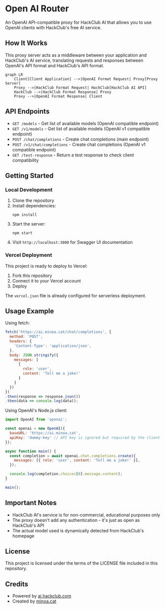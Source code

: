 # Open AI Router

An OpenAI API-compatible proxy for HackClub AI that allows you to use OpenAI clients with HackClub's free AI service.

## How It Works

This proxy server acts as a middleware between your application and HackClub's AI service, translating requests and responses between OpenAI's API format and HackClub's API format.

```mermaid
graph LR
    Client[Client Application] -->|OpenAI Format Request| Proxy[Proxy Server]
    Proxy -->|HackClub Format Request| HackClub[HackClub AI API]
    HackClub -->|HackClub Format Response| Proxy
    Proxy -->|OpenAI Format Response| Client
```

## API Endpoints

- `GET /models` - Get list of available models (OpenAI compatible endpoint)
- `GET /v1/models` - Get list of available models (OpenAI v1 compatible endpoint)
- `POST /chat/completions` - Create chat completions (main endpoint)
- `POST /v1/chat/completions` - Create chat completions (OpenAI v1 compatible endpoint)
- `GET /test-response` - Return a test response to check client compatibility

## Getting Started

### Local Development

1. Clone the repository
2. Install dependencies:
   ```
   npm install
   ```
3. Start the server:
   ```
   npm start
   ```
4. Visit `http://localhost:3000` for Swagger UI documentation

### Vercel Deployment

This project is ready to deploy to Vercel:

1. Fork this repository
2. Connect it to your Vercel account
3. Deploy

The `vercel.json` file is already configured for serverless deployment.

## Usage Example

Using fetch:

```javascript
fetch('https://ai.minoa.cat/chat/completions', {
  method: 'POST',
  headers: {
    'Content-Type': 'application/json',
  },
  body: JSON.stringify({
    messages: [
      {
        role: 'user',
        content: 'Tell me a joke!'
      }
    ]
  })
})
.then(response => response.json())
.then(data => console.log(data));
```

Using OpenAI's Node.js client:

```javascript
import OpenAI from 'openai';

const openai = new OpenAI({
  baseURL: 'https://ai.minoa.cat',
  apiKey: 'dummy-key' // API key is ignored but required by the client
});

async function main() {
  const completion = await openai.chat.completions.create({
    messages: [{ role: 'user', content: 'Tell me a joke!' }],
  });

  console.log(completion.choices[0].message.content);
}

main();
```

## Important Notes

- HackClub AI's service is for non-commercial, educational purposes only
- The proxy doesn't add any authentication - it's just as open as HackClub's API
- The actual model used is dynamically detected from HackClub's homepage

## License

This project is licensed under the terms of the LICENSE file included in this repository.

## Credits

- Powered by [ai.hackclub.com](https://ai.hackclub.com)
- Created by [minoa.cat](https://bio.minoa.cat)

